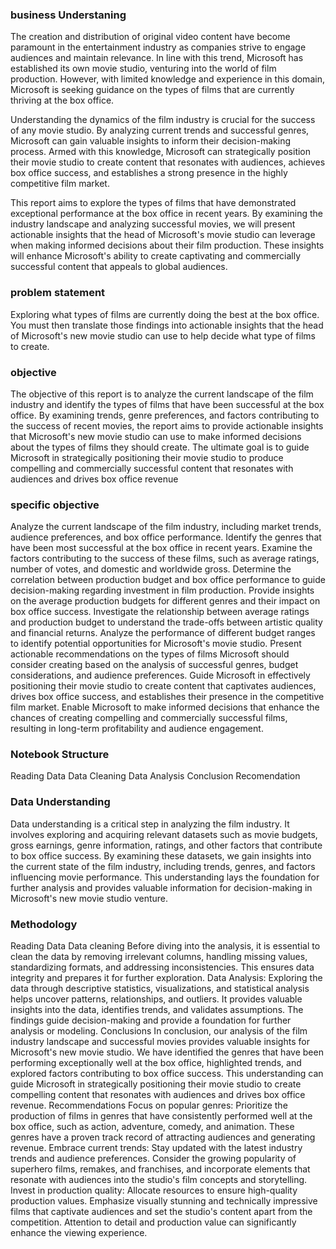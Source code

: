 ### business Understaning
The creation and distribution of original video content have become paramount in the entertainment industry as companies strive to engage audiences and maintain relevance. In line with this trend, Microsoft has established its own movie studio, venturing into the world of film production. However, with limited knowledge and experience in this domain, Microsoft is seeking guidance on the types of films that are currently thriving at the box office.

Understanding the dynamics of the film industry is crucial for the success of any movie studio. By analyzing current trends and successful genres, Microsoft can gain valuable insights to inform their decision-making process. Armed with this knowledge, Microsoft can strategically position their movie studio to create content that resonates with audiences, achieves box office success, and establishes a strong presence in the highly competitive film market.

This report aims to explore the types of films that have demonstrated exceptional performance at the box office in recent years. By examining the industry landscape and analyzing successful movies, we will present actionable insights that the head of Microsoft's movie studio can leverage when making informed decisions about their film production. These insights will enhance Microsoft's ability to create captivating and commercially successful content that appeals to global audiences.
### problem statement


Exploring what types of films are currently doing the best at the box office. You must then translate those findings into actionable insights that the head of Microsoft's new movie studio can use to help decide what type of films to create.
### objective

The objective of this report is to analyze the current landscape of the film industry and identify the types of films that have been successful at the box office. By examining trends, genre preferences, and factors contributing to the success of recent movies, the report aims to provide actionable insights that Microsoft's new movie studio can use to make informed decisions about the types of films they should create. The ultimate goal is to guide Microsoft in strategically positioning their movie studio to produce compelling and commercially successful content that resonates with audiences and drives box office revenue
### specific objective
Analyze the current landscape of the film industry, including market trends, audience preferences, and box office performance.
Identify the genres that have been most successful at the box office in recent years.
Examine the factors contributing to the success of these films, such as average ratings, number of votes, and domestic and worldwide gross.
Determine the correlation between production budget and box office performance to guide decision-making regarding investment in film production.
Provide insights on the average production budgets for different genres and their impact on box office success.
Investigate the relationship between average ratings and production budget to understand the trade-offs between artistic quality and financial returns.
Analyze the performance of different budget ranges to identify potential opportunities for Microsoft's movie studio.
Present actionable recommendations on the types of films Microsoft should consider creating based on the analysis of successful genres, budget considerations, and audience preferences.
Guide Microsoft in effectively positioning their movie studio to create content that captivates audiences, drives box office success, and establishes their presence in the competitive film market.
Enable Microsoft to make informed decisions that enhance the chances of creating compelling and commercially successful films, resulting in long-term profitability and audience engagement.
### Notebook Structure
Reading Data
Data Cleaning 
Data Analysis
Conclusion
Recomendation
### Data Understanding
Data understanding is a critical step in analyzing the film industry. It involves exploring and acquiring relevant datasets such as movie budgets, gross earnings, genre information, ratings, and other factors that contribute to box office success. By examining these datasets, we gain insights into the current state of the film industry, including trends, genres, and factors influencing movie performance. This understanding lays the foundation for further analysis and provides valuable information for decision-making in Microsoft's new movie studio venture.
### Methodology

Reading Data
Data cleaning
Before diving into the analysis, it is essential to clean the data by removing irrelevant columns, handling missing values, standardizing formats, and addressing inconsistencies. This ensures data integrity and prepares it for further exploration.
 Data Analysis:
Exploring the data through descriptive statistics, visualizations, and statistical analysis helps uncover patterns, relationships, and outliers. It provides valuable insights into the data, identifies trends, and validates assumptions. The findings guide decision-making and provide a foundation for further analysis or modeling.
Conclusions
In conclusion, our analysis of the film industry landscape and successful movies provides valuable insights for Microsoft's new movie studio. We have identified the genres that have been performing exceptionally well at the box office, highlighted trends, and explored factors contributing to box office success. This understanding can guide Microsoft in strategically positioning their movie studio to create compelling content that resonates with audiences and drives box office revenue.
Recommendations
Focus on popular genres: Prioritize the production of films in genres that have consistently performed well at the box office, such as action, adventure, comedy, and animation. These genres have a proven track record of attracting audiences and generating revenue.
Embrace current trends: Stay updated with the latest industry trends and audience preferences. Consider the growing popularity of superhero films, remakes, and franchises, and incorporate elements that resonate with audiences into the studio's film concepts and storytelling.
Invest in production quality: Allocate resources to ensure high-quality production values. Emphasize visually stunning and technically impressive films that captivate audiences and set the studio's content apart from the competition. Attention to detail and production value can significantly enhance the viewing experience.


